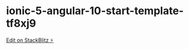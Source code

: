 # ionic-5-angular-10-start-template-tf8xj9

[Edit on StackBlitz ⚡️](https://stackblitz.com/edit/ionic-5-angular-10-start-template-tf8xj9)